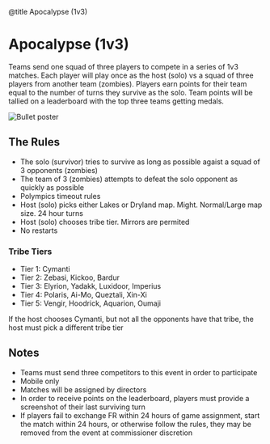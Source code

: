@title Apocalypse (1v3)

# Apocalypse (1v3)

Teams send one squad of three players to compete in a series of 1v3 matches. Each player will play once as the host (solo) vs a squad of three players from another team (zombies). Players earn points for their team equal to the number of turns they survive as the solo. Team points will be tallied on a leaderboard with the top three teams getting medals.

![Bullet poster](https://polympics.github.io/wiki/images/apocalypse_poster.png)

## The Rules

- The solo (survivor) tries to survive as long as possible agaist a squad of 3 opponents (zombies)
- The team of 3 (zombies) attempts to defeat the solo opponent as quickly as possible
- Polympics timeout rules
- Host (solo) picks either Lakes or Dryland map. Might. Normal/Large map size. 24 hour turns
- Host (solo) chooses tribe tier. Mirrors are permited
- No restarts

### Tribe Tiers

- Tier 1: Cymanti
- Tier 2: Zebasi, Kickoo, Bardur 
- Tier 3: Elyrion, Yadakk, Luxidoor, Imperius 
- Tier 4: Polaris, Ai-Mo, Queztali, Xin-Xi 
- Tier 5: Vengir, Hoodrick, Aquarion, Oumaji

If the host chooses Cymanti, but not all the opponents have that tribe, the host must pick a different tribe tier

## Notes

- Teams must send three competitors to this event in order to participate
- Mobile only
- Matches will be assigned by directors 
- In order to receive points on the leaderboard, players must provide a screenshot of their last surviving turn 
- If players fail to exchange FR within 24 hours of game assignment, start the match within 24 hours, or otherwise follow the rules, they may be removed from the event at commissioner discretion


